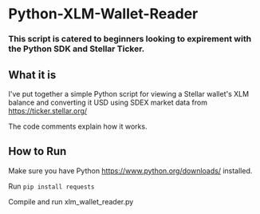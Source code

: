 # Python-XLM-Wallet-Reader 
### This script is catered to beginners looking to expirement with the Python SDK and Stellar Ticker. 

## What it is
I've put together a simple Python script for viewing a Stellar wallet's XLM balance and converting it USD using SDEX market data from https://ticker.stellar.org/

The code comments explain how it works. 

## How to Run 
Make sure you have Python https://www.python.org/downloads/ installed. 

Run `pip install requests`

Compile and run xlm_wallet_reader.py
